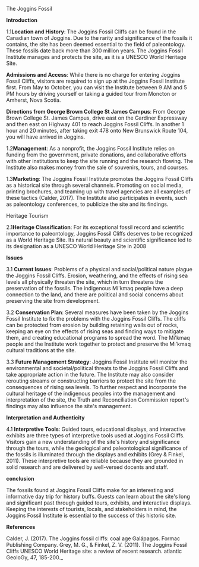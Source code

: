 The Joggins Fossil 

**Introduction** 

1.1**Location and History**: The Joggins Fossil Cliffs can be found in the Canadian town of Joggins. Due to the rarity and significance of the fossils it contains, the site has been deemed essential to the field of paleontology. These fossils date back more than 300 million years. The Joggins Fossil Institute manages and protects the site, as it is a UNESCO World Heritage Site.
 
**Admissions and Access**: While there is no charge for entering Joggins Fossil Cliffs, visitors are required to sign up at the Joggins Fossil Institute first. From May to October, you can visit the Institute between 9 AM and 5 PM hours by driving yourself or taking a guided tour from Moncton or Amherst, Nova Scotia.

**Directions from George Brown College St James Campus**: From George Brown College St. James Campus, drive east on the Gardiner Expressway and then east on Highway 401 to reach Joggins Fossil Cliffs. In another 1 hour and 20 minutes, after taking exit 478 onto New Brunswick Route 104, you will have arrived in Joggins.

1.2**Management**: As a nonprofit, the Joggins Fossil Institute relies on funding from the government, private donations, and collaborative efforts with other institutions to keep the site running and the research flowing. The Institute also makes money from the sale of souvenirs, tours, and courses.

1.3**Marketing**: The Joggins Fossil Institute promotes the Joggins Fossil Cliffs as a historical site through several channels. Promoting on social media, printing brochures, and teaming up with travel agencies are all examples of these tactics (Calder, 2017). The Institute also participates in events, such as paleontology conferences, to publicize the site and its findings.
 
Heritage Tourism

   2.1**Heritage Classification**: For its exceptional fossil record and scientific importance to paleontology, Joggins Fossil Cliffs deserves to be recognized as a World Heritage Site. Its natural beauty and scientific significance led to its designation as a UNESCO World Heritage Site in 2008
   
**Issues**

   3.1 **Current Issues**: Problems of a physical and social/political nature plague the Joggins Fossil Cliffs. Erosion, weathering, and the effects of rising sea levels all physically threaten the site, which in turn threatens the preservation of the fossils. The indigenous Mi'kmaq people have a deep connection to the land, and there are political and social concerns about preserving the site from development.
    
3.2 **Conservation Plan**: Several measures have been taken by the Joggins Fossil Institute to fix the problems with the Joggins Fossil Cliffs. The cliffs can be protected from erosion by building retaining walls out of rocks, keeping an eye on the effects of rising seas and finding ways to mitigate them, and creating educational programs to spread the word. The Mi'kmaq people and the Institute work together to protect and preserve the Mi'kmaq cultural traditions at the site.

3.3 **Future Management Strategy**: Joggins Fossil Institute will monitor the environmental and societal/political threats to the Joggins Fossil Cliffs and take appropriate action in the future. The Institute may also consider rerouting streams or constructing barriers to protect the site from the consequences of rising sea levels. To further respect and incorporate the cultural heritage of the indigenous peoples into the management and interpretation of the site, the Truth and Reconciliation Commission report's findings may also influence the site's management.

 **Interpretation and Authenticity**

   4.1 **Interpretive Tools**: Guided tours, educational displays, and interactive exhibits are three types of interpretive tools used at Joggins Fossil Cliffs. Visitors gain a new understanding of the site's history and significance through the tours, while the geological and paleontological significance of the fossils is illuminated through the displays and exhibits (Grey & Finkel, 2011). These interpretive tools are reliable because they are grounded in solid research and are delivered by well-versed docents and staff.
    
 **conclusion**
 
The fossils found at Joggins Fossil Cliffs make for an interesting and informative day trip for history buffs. Guests can learn about the site's long and significant past through guided tours, exhibits, and interactive displays. Keeping the interests of tourists, locals, and stakeholders in mind, the Joggins Fossil Institute is essential to the success of this historic site.

 **References**
  
Calder, J. (2017). The Joggins fossil cliffs: coal age Galápagos. Formac Publishing Company.
Grey, M. G., & Finkel, Z. V. (2011). The Joggins Fossil Cliffs UNESCO World Heritage site: a review of recent research. atlantic GeoloGy, 47, 185-200._



